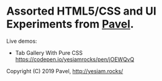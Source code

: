 # Assorted HTML5/CSS and UI Experiments from [Pavel](http://yesiam.rocks/at_a_glance_of_pavel.pdf).

Live demos:
- Tab Gallery With Pure CSS https://codepen.io/yesiamrocks/pen/jOEWQvQ

Copyright (C) 2019 Pavel, http://yesiam.rocks/